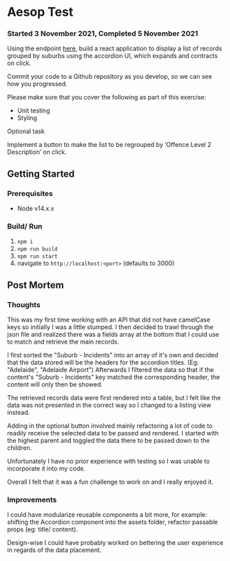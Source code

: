 # Aesop Test

### Started 3 November 2021, Completed 5 November 2021

Using the endpoint [here](https://data.sa.gov.au/data/api/3/action/datastore_search?resource_id=590083cd-be2f-4a6c-871e-0ec4c717717b), build a react application to display a list of records grouped by suburbs using the accordion UI, which expands and contracts on click.

Commit your code to a Github repository as you develop, so we can see how you progressed.

Please make sure that you cover the following as part of this exercise:

- Unit testing
- Styling

Optional task

Implement a button to make the list to be regrouped by ‘Offence Level 2 Description’ on click.

## Getting Started

### Prerequisites

- Node v14.x.x

### Build/ Run

1. `npm i`
2. `npm run build`
3. `npm run start`
4. navigate to `http://localhost:<port>` (defaults to 3000)

## Post Mortem

### Thoughts

This was my first time working with an API that did not have camelCase keys so initially I was a little stumped. I then decided to trawl through the json file and realized there was a fields array at the bottom that I could use to match and retrieve the main records.

I first sorted the "Suburb - Incidents" into an array of it's own and decided that the data stored will be the headers for the accordion titles. (Eg: "Adelaide", "Adelaide Airport") Afterwards I filtered the data so that if the content's "Suburb - Incidents" key matched the corresponding header, the content will only then be showed.

The retrieved records data were first rendered into a table, but I felt like the data was not presented in the correct way so I changed to a listing view instead.

Adding in the optional button involved mainly refactoring a lot of code to readily receive the selected data to be passed and rendered. I started with the highest parent and toggled the data there to be passed down to the children.

Unfortunately I have no prior experience with testing so I was unable to incorporate it into my code.

Overall I felt that it was a fun challenge to work on and I really enjoyed it.

### Improvements

I could have modularize reusable components a bit more, for example: shifting the Accordion component into the assets folder, refactor passable props (eg: title/ content).

Design-wise I could have probably worked on bettering the user experience in regards of the data placement.
